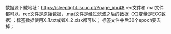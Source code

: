 数据源下载地址：https://sleeptight.isr.uc.pt/?page_id=48
rec文件和.mat文件都可以，rec文件是原始数据，.mat文件是经过滤波之后的数据（X2变量是ECG数据）；标签数据使用X_1.txt或者X_2.xlsx都可以；
标签文件中后30个epoch要去掉；
